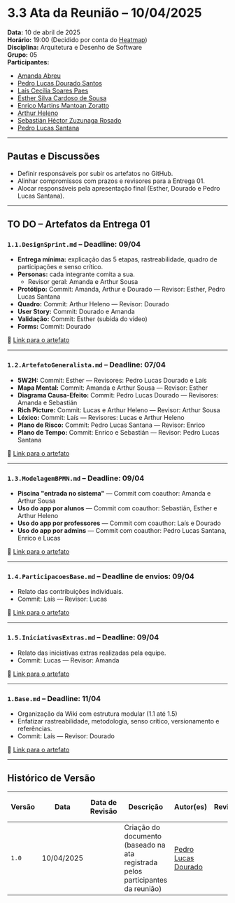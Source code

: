 # 3.3 Ata da Reunião – 10/04/2025

**Data:** 10 de abril de 2025  
**Horário:** 19:00 (Decidido por conta do [Heatmap](/Base/1.5.IniciativasExtras/1.5.1.Heatmap.md))  
**Disciplina:** Arquitetura e Desenho de Software  
**Grupo:** 05  
**Participantes:**
- [Amanda Abreu](https://github.com/Amandaaaaabreu)
- [Pedro Lucas Dourado Santos](https://github.com/lucasdray)
- [Laís Cecília Soares Paes](https://github.com/Laisczt)
- [Esther Silva Cardoso de Sousa](https://github.com/esthersousa)
- [Enrico Martins Mantoan Zoratto](https://github.com/sidts)
- [Arthur Heleno](https://github.com/arthur-heleno)
- [Sebastián Héctor Zuzunaga Rosado](https://github.com/sebazac332)
- [Pedro Lucas Santana](https://github.com/pedrolucas12)

---

## Pautas e Discussões

- Definir responsáveis por subir os artefatos no GitHub.
- Alinhar compromissos com prazos e revisores para a Entrega 01.
- Alocar responsáveis pela apresentação final (Esther, Dourado e Pedro Lucas Santana).

---

## TO DO – Artefatos da Entrega 01

### `1.1.DesignSprint.md` – Deadline: 09/04

- **Entrega mínima:** explicação das 5 etapas, rastreabilidade, quadro de participações e senso crítico.
- **Personas:** cada integrante comita a sua.
  - Revisor geral: Amanda e Arthur Sousa
- **Protótipo:** Commit: Amanda, Arthur e Dourado — Revisor: Esther, Pedro Lucas Santana
- **Quadro:** Commit: Arthur Heleno — Revisor: Dourado
- **User Story:** Commit: Dourado e Amanda
- **Validação:** Commit: Esther (subida do vídeo)
- **Forms:** Commit: Dourado

🔗 [Link para o artefato](https://github.com/UnBArqDsw2025-1-Turma01/RepositorioTemplateEntrega1/blob/main/docs/Base/1.1.DesignSprint.md)

---

### `1.2.ArtefatoGeneralista.md` – Deadline: 07/04

- **5W2H:** Commit: Esther — Revisores: Pedro Lucas Dourado e Laís  
- **Mapa Mental:** Commit: Amanda e Arthur Sousa — Revisor: Esther  
- **Diagrama Causa-Efeito:** Commit: Pedro Lucas Dourado — Revisores: Amanda e Sebastián  
- **Rich Picture:** Commit: Lucas e Arthur Heleno — Revisor: Arthur Sousa  
- **Léxico:** Commit: Laís — Revisores: Lucas e Arthur Heleno  
- **Plano de Risco:** Commit: Pedro Lucas Santana — Revisor: Enrico  
- **Plano de Tempo:** Commit: Enrico e Sebastián — Revisor: Pedro Lucas Santana

🔗 [Link para o artefato](https://github.com/UnBArqDsw2025-1-Turma01/RepositorioTemplateEntrega1/blob/main/docs/Base/1.2.ArtefatoGeneralista.md)

---

### `1.3.ModelagemBPMN.md` – Deadline: 09/04

- **Piscina "entrada no sistema"** — Commit com coauthor: Amanda e Arthur Sousa  
- **Uso do app por alunos** — Commit com coauthor: Sebastián, Esther e Arthur Heleno  
- **Uso do app por professores** — Commit com coauthor: Laís e Dourado  
- **Uso do app por admins** — Commit com coauthor: Pedro Lucas Santana, Enrico e Lucas

🔗 [Link para o artefato](https://github.com/UnBArqDsw2025-1-Turma01/RepositorioTemplateEntrega1/blob/main/docs/Base/1.3.ModelagemBPMN.md)

---

### `1.4.ParticipacoesBase.md` – Deadline de envios: 09/04

- Relato das contribuições individuais.
- Commit: Laís — Revisor: Lucas

🔗 [Link para o artefato](https://github.com/UnBArqDsw2025-1-Turma01/RepositorioTemplateEntrega1/blob/main/docs/Base/1.4.ParticipacoesBase.md)

---

### `1.5.IniciativasExtras.md` – Deadline: 09/04

- Relato das iniciativas extras realizadas pela equipe.
- Commit: Lucas — Revisor: Amanda

🔗 [Link para o artefato](https://github.com/UnBArqDsw2025-1-Turma01/RepositorioTemplateEntrega1/blob/main/docs/Base/1.5.IniciativasExtras.md)

---

### `1.Base.md` – Deadline: 11/04

- Organização da Wiki com estrutura modular (1.1 até 1.5)
- Enfatizar rastreabilidade, metodologia, senso crítico, versionamento e referências.
- Commit: Laís — Revisor: Dourado

🔗 [Link para o artefato](https://github.com/UnBArqDsw2025-1-Turma01/RepositorioTemplateEntrega1/blob/main/docs/Base/1.Base.md)

---

## Histórico de Versão

| Versão | Data       | Data de Revisão | Descrição                                                                                     | Autor(es)                                           | Revisor(es) | Detalhes da revisão |
|--------|------------|-----------------|-----------------------------------------------------------------------------------------------|-----------------------------------------------------|-------------|---------------------|
| `1.0`  | 10/04/2025 |                 | Criação do documento (baseado na ata registrada pelos participantes da reunião)              | [Pedro Lucas Dourado](https://github.com/lucasdray) |             |                     |
